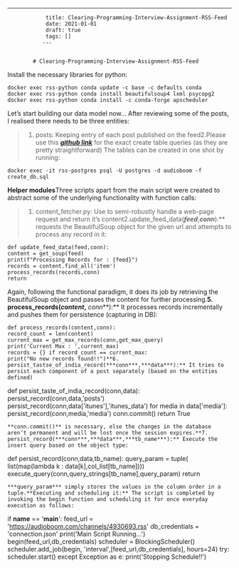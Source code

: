 ---
                title: Clearing-Programming-Interview-Assignment-RSS-Feed
                date: 2021-01-01    
                draft: true
                tags: []
               ---


            # Clearing-Programming-Interview-Assignment-RSS-Feed

Install the necessary libraries for python:
```
docker exec rss-python conda update -c base -c defaults conda
docker exec rss-python conda install beautifulsoup4 lxml psycopg2
docker exec rss-python conda install -c conda-forge apscheduler
```
Let’s start building our data model now…
After reviewing some of the posts, I realised there needs to be three entities:
> 1. posts: Keeping entry of each post published on the feed2.Please use this ***[github link](https://github.com/vintageplayer/RSS-Parser/blob/master/create_db.sql)*** for the exact create table queries (as they are pretty straightforward)
The tables can be created in one shot by running:
```
docker exec -it rss-postgres psql -U postgres -d audioboom -f create_db.sql
```
**Helper modules**Three scripts apart from the main script were created to abstract some of the underlying functionality with function calls:
> 1. content_fetcher.py: Use to semi-robustly handle a web-page request and return it’s content2.update_feed_data(***feed***,***conn***):** requests the BeautifulSoup object for the given url and attempts to process any record in it:
```
def update_feed_data(feed,conn):
content = get_soup(feed)
print(f"Processing Records for : {feed}")
records = content.find_all('item')
process_records(records,conn)
return
```
Again, following the functional paradigm, it does its job by retrieving the BeautifulSoup object and passes the content for further processing.**5. process_records(***content***,** *conn***):** It processes records incrementally and pushes them for persistence (capturing in DB):
```
def process_records(content,conn):
record_count = len(content)
current_max = get_max_records(conn,get_max_query)
print('Current Max : ',current_max)
records = {} if record_count == current_max:
print("No new records found!!")**6. persist_tastse_of_india_record(***conn***,***data***):** It tries to persist each component of a post separately (based on the entities defined)
```
def persist_taste_of_india_record(conn,data):
persist_record(conn,data,'posts')
persist_record(conn,data['itunes'],'itunes_data')
for media in data['media']:
persist_record(conn,media,'media')
conn.commit()
return True
```
**conn.commit()** is necessary, else the changes in the database aren’t permanent and will be lost once the session expires.**7. persist_record(***conn***,***data***,***tb_name***):** Execute the insert query based on the object type:
```
def persist_record(conn,data,tb_name):
query_param = tuple(
list(map(lambda k : data[k],col_list[tb_name]))) execute_query(conn,query_strings[tb_name],query_param)
return
```
***query_param*** simply stores the values in the column order in a tuple.**Executing and scheduling it:** The script is completed by invoking the begin function and scheduling it for once everyday execution as follows:
```
if __name__ == '__main__':
feed_url = 'https://audioboom.com/channels/4930693.rss'
db_credentials = 'connection.json' print('Main Script Running...')
begin(feed_url,db_credentials)
scheduler = BlockingScheduler()
scheduler.add_job(begin, 'interval',[feed_url,db_credentials], hours=24) try:
scheduler.start()
except Exception as e:
print('Stopping Schedule!!')